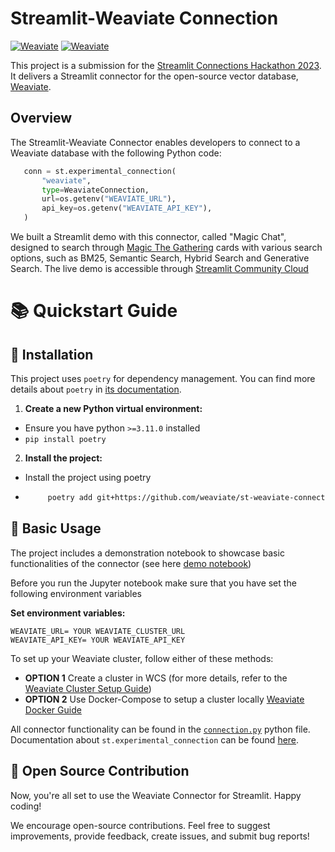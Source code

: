 # Streamlit-Weaviate Connection

[![Weaviate](https://img.shields.io/static/v1?label=Built%20with&message=Weaviate&color=green&style=flat-square)](https://weaviate.io/) [![Weaviate](https://img.shields.io/static/v1?label=%20made%20with%20%E2%9D%A4%20for&message=Streamlit&color=red&style=flat-square)](https://weaviate.io/)

This project is a submission for the [Streamlit Connections Hackathon 2023](https://discuss.streamlit.io/t/connections-hackathon/47574).
It delivers a Streamlit connector for the open-source vector database, [Weaviate](https://weaviate.io/).

## Overview

The Streamlit-Weaviate Connector enables developers to connect to a Weaviate database with the following Python code:

 ```python 
    conn = st.experimental_connection(
        "weaviate",
        type=WeaviateConnection,
        url=os.getenv("WEAVIATE_URL"),
        api_key=os.getenv("WEAVIATE_API_KEY"),
    )
 ```

We built a Streamlit demo with this connector, called "Magic Chat", designed to search through [Magic The Gathering](https://magic.wizards.com/en) cards with various search options, such as BM25, Semantic Search, Hybrid Search and Generative Search. The live demo is accessible through [Streamlit Community Cloud](https://streamlit.io/cloud)


# 📚 Quickstart Guide
## 🔧 Installation

This project uses `poetry` for dependency management. You can find more details about `poetry` in [its documentation](https://python-poetry.org/docs/dependency-specification/).

1. **Create a new Python virtual environment:**
- Ensure you have python `>=3.11.0` installed
- ```pip install poetry```

2. **Install the project:**
- Install the project using poetry
-  ```bash 
        poetry add git+https://github.com/weaviate/st-weaviate-connection.git
    ```

## 🔗 Basic Usage

The project includes a demonstration notebook to showcase basic functionalities of the connector (see here [demo notebook](./notebooks/01_demo.ipynb)) 

Before you run the Jupyter notebook make sure that you have set the following environment variables

**Set environment variables:**
```
WEAVIATE_URL= YOUR WEAVIATE_CLUSTER_URL
WEAVIATE_API_KEY= YOUR WEAVIATE_API_KEY
```

To set up your Weaviate cluster, follow either of these methods:

- **OPTION 1** Create a cluster in WCS (for more details, refer to the [Weaviate Cluster Setup Guide](https://weaviate.io/developers/wcs/guides/create-instance))
- **OPTION 2** Use Docker-Compose to setup a cluster locally [Weaviate Docker Guide](https://weaviate.io/developers/weaviate/installation/docker-compose)


All connector functionality can be found in the [`connection.py`](./st_weaviate_connection/connection.py) python file. Documentation about `st.experimental_connection` can be found [here](https://docs.streamlit.io/library/api-reference/connections/st.experimental_connection).


## 💖 Open Source Contribution

Now, you're all set to use the Weaviate Connector for Streamlit. Happy coding!

We encourage open-source contributions. Feel free to suggest improvements, provide feedback, create issues, and submit bug reports!
